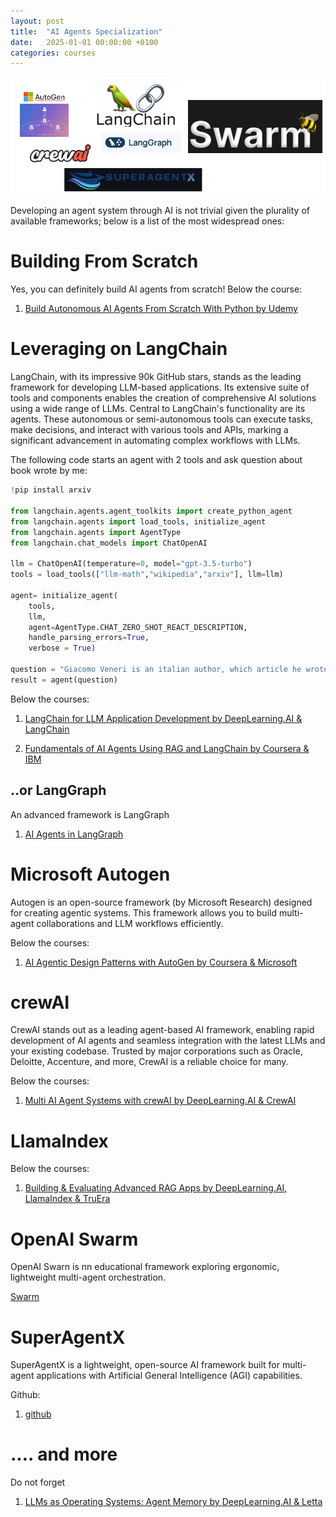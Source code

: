 ```yaml
---
layout: post
title:  "AI Agents Specialization"
date:   2025-01-01 00:00:00 +0100
categories: courses
---
```


![Agentic AI](/agenticai.png)

Developing an agent system through AI is not trivial given the plurality of available frameworks; below is a list of the most widespread ones:

# Building From Scratch

Yes, you can definitely build AI agents from scratch! Below the course:
1. [Build Autonomous AI Agents From Scratch With Python by Udemy](https://www.udemy.com/course/build-autonomous-ai-agents-from-scratch-with-python)

# Leveraging on LangChain

LangChain, with its impressive 90k GitHub stars, stands as the leading framework for developing LLM-based applications. Its extensive suite of tools and components enables the creation of comprehensive AI solutions using a wide range of LLMs. Central to LangChain's functionality are its agents. These autonomous or semi-autonomous tools can execute tasks, make decisions, and interact with various tools and APIs, marking a significant advancement in automating complex workflows with LLMs.

The following code starts an agent with 2 tools and ask question about book wrote by me:

```python
!pip install arxiv

from langchain.agents.agent_toolkits import create_python_agent
from langchain.agents import load_tools, initialize_agent
from langchain.agents import AgentType
from langchain.chat_models import ChatOpenAI

llm = ChatOpenAI(temperature=0, model="gpt-3.5-turbo")
tools = load_tools(["llm-math","wikipedia","arxiv"], llm=llm)

agent= initialize_agent(
    tools, 
    llm, 
    agent=AgentType.CHAT_ZERO_SHOT_REACT_DESCRIPTION,
    handle_parsing_errors=True,
    verbose = True)

question = "Giacomo Veneri is an italian author, which article he wrote?"
result = agent(question) 
```
Below the courses:


1. [LangChain for LLM Application Development by DeepLearning.AI & LangChain](https://www.deeplearning.ai/short-courses/langchain-for-llm-application-development/)

2. [Fundamentals of AI Agents Using RAG and LangChain by Coursera & IBM](https://www.coursera.org/learn/fundamentals-of-ai-agents-using-rag-and-langchain)

## ..or LangGraph

An advanced framework is LangGraph

1. [AI Agents in LangGraph](https://learn.deeplearning.ai/courses/ai-agents-in-langgraph/lesson/1/introduction)

# Microsoft Autogen

Autogen is an open-source framework (by Microsoft Research) designed for creating agentic systems. This framework allows you to build multi-agent collaborations and LLM workflows efficiently.

Below the courses:
1. [AI Agentic Design Patterns with AutoGen by Coursera & Microsoft](https://www.coursera.org/projects/ai-agentic-design-patterns-with-autogen)


# crewAI

CrewAI stands out as a leading agent-based AI framework, enabling rapid development of AI agents and seamless integration with the latest LLMs and your existing codebase. Trusted by major corporations such as Oracle, Deloitte, Accenture, and more, CrewAI is a reliable choice for many.

Below the courses:
1. [Multi AI Agent Systems with crewAI by DeepLearning.AI & CrewAI](https://www.deeplearning.ai/short-courses/multi-ai-agent-systems-with-crewai/)

# LlamaIndex

Below the courses:
1. [Building & Evaluating Advanced RAG Apps by DeepLearning.AI, LlamaIndex & TruEra](https://www.deeplearning.ai/short-courses/building-evaluating-advanced-rag/)

# OpenAI Swarm

OpenAI Swarn is nn educational framework exploring ergonomic, lightweight multi-agent orchestration.

[Swarm](https://github.com/openai/swarm)


# SuperAgentX

SuperAgentX is a lightweight, open-source AI framework built for multi-agent applications with Artificial General Intelligence (AGI) capabilities.

Github:
1. [github](https://github.com/superagentxai/superagentx)

# .... and more

Do not forget


1. [LLMs as Operating Systems: Agent Memory by DeepLearning.AI & Letta](https://learn.deeplearning.ai/courses/llms-as-operating-systems-agent-memory/lesson/1/introduction)